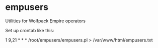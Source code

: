 # empusers
Utilities for Wolfpack Empire operators

Set up crontab like this:

1 9,21 * * * /root/empusers/empusers.pl > /var/www/html/empusers.txt

